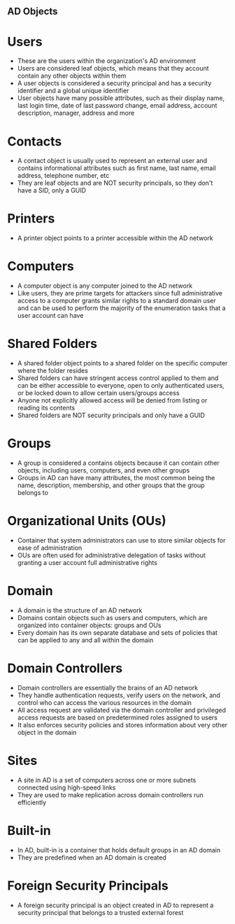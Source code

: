 ## AD Objects

# Users
- These are the users within the organization's AD environment
- Users are considered leaf objects, which means that they account contain any other objects within them
- A user objects is considered a security principal and has a security identifier and a global unique identifier
- User objects have many possible attributes, such as their display name, last login time, date of last password change, email address, account description, manager, address and more

# Contacts
- A contact object is usually used to represent an external user and contains informational attributes such as first name, last name, email address, telephone number, etc
- They are leaf objects and are NOT security principals, so they don't have a SID, only a GUID

# Printers
- A printer object points to a printer accessible within the AD network

# Computers
- A computer object is any computer joined to the AD network
- Like users, they are prime targets for attackers since full administrative access to a computer grants similar rights to a standard domain user and can be used to perform the majority of the enumeration tasks that a user account can have

# Shared Folders
- A shared folder object points to a shared folder on the specific computer where the folder resides
- Shared folders can have stringent access control applied to them and can be either accessible to everyone, open to only authenticated users, or be locked down to allow certain users/groups access
- Anyone not explicitly allowed access will be denied from listing or reading its contents
- Shared folders are NOT security principals and only have a GUID

# Groups
- A group is considered a contains objects because it can contain other objects, including users, computers, and even other groups
- Groups in AD can have many attributes, the most common being the name, description, membership, and other groups that the group belongs to

# Organizational Units (OUs)
- Container that system administrators can use to store similar objects for ease of administration
- OUs are often used for administrative delegation of tasks without granting a user account full administrative rights

# Domain
- A domain is the structure of an AD network
- Domains contain objects such as users and computers, which are organized into container objects: groups and OUs
- Every domain has its own separate database and sets of policies that can be applied to any and all within the domain

# Domain Controllers
- Domain controllers are essentially the brains of an AD network
- They handle authentication requests, verify users on the network, and control who can access the various resources in the domain
- All access request are validated via the domain controller and privileged access requests are based on predetermined roles assigned to users
- It also enforces security policies and stores information about very other object in the domain

# Sites
- A site in AD is a set of computers across one or more subnets connected using high-speed links
- They are used to make replication across domain controllers run efficiently

# Built-in
- In AD, built-in is a container that holds default groups in an AD domain
- They are predefined when an AD domain is created

# Foreign Security Principals
- A foreign security principal is an object created in AD to represent a security principal that belongs to a trusted external forest

